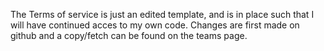 The Terms of service is just an edited template, and is in place such that I will have continued acces to my own code. Changes are first made on github and a copy/fetch can be found on the teams page.
